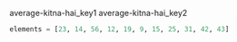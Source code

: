 average-kitna-hai_key1
average-kitna-hai_key2


```python
elements = [23, 14, 56, 12, 19, 9, 15, 25, 31, 42, 43]
```